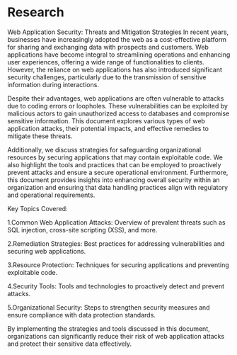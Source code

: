# Research
Web Application Security: Threats and Mitigation Strategies
In recent years, businesses have increasingly adopted the web as a cost-effective platform for sharing and exchanging data with prospects and customers. Web applications have become integral to streamlining operations and enhancing user experiences, offering a wide range of functionalities to clients. However, the reliance on web applications has also introduced significant security challenges, particularly due to the transmission of sensitive information during interactions.

Despite their advantages, web applications are often vulnerable to attacks due to coding errors or loopholes. These vulnerabilities can be exploited by malicious actors to gain unauthorized access to databases and compromise sensitive information. This document explores various types of web application attacks, their potential impacts, and effective remedies to mitigate these threats.

Additionally, we discuss strategies for safeguarding organizational resources by securing applications that may contain exploitable code. We also highlight the tools and practices that can be employed to proactively prevent attacks and ensure a secure operational environment. Furthermore, this document provides insights into enhancing overall security within an organization and ensuring that data handling practices align with regulatory and operational requirements.

Key Topics Covered:

1.Common Web Application Attacks: Overview of prevalent threats such as SQL injection, cross-site scripting (XSS), and more.

2.Remediation Strategies: Best practices for addressing vulnerabilities and securing web applications.

3.Resource Protection: Techniques for securing applications and preventing exploitable code.

4.Security Tools: Tools and technologies to proactively detect and prevent attacks.

5.Organizational Security: Steps to strengthen security measures and ensure compliance with data protection standards.

By implementing the strategies and tools discussed in this document, organizations can significantly reduce their risk of web application attacks and protect their sensitive data effectively.
